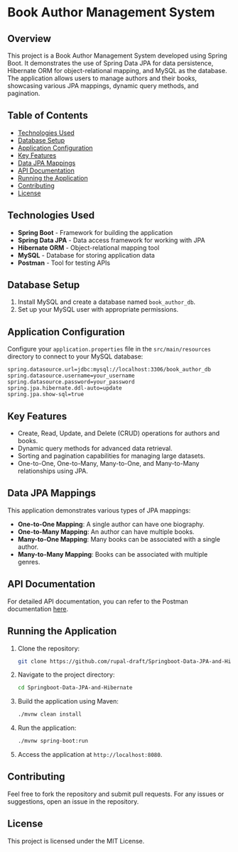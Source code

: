 
# Book Author Management System

## Overview

This project is a Book Author Management System developed using Spring Boot. It demonstrates the use of Spring Data JPA for data persistence, Hibernate ORM for object-relational mapping, and MySQL as the database. The application allows users to manage authors and their books, showcasing various JPA mappings, dynamic query methods, and pagination.

## Table of Contents

- [Technologies Used](#technologies-used)
- [Database Setup](#database-setup)
- [Application Configuration](#application-configuration)
- [Key Features](#key-features)
- [Data JPA Mappings](#data-jpa-mappings)
- [API Documentation](https://documenter.getpostman.com/view/30415721/2sAY4rE4xT)
- [Running the Application](#running-the-application)
- [Contributing](#contributing)
- [License](#license)

## Technologies Used

- **Spring Boot** - Framework for building the application
- **Spring Data JPA** - Data access framework for working with JPA
- **Hibernate ORM** - Object-relational mapping tool
- **MySQL** - Database for storing application data
- **Postman** - Tool for testing APIs

## Database Setup

1. Install MySQL and create a database named `book_author_db`.
2. Set up your MySQL user with appropriate permissions.

## Application Configuration

Configure your `application.properties` file in the `src/main/resources` directory to connect to your MySQL database:

```properties
spring.datasource.url=jdbc:mysql://localhost:3306/book_author_db
spring.datasource.username=your_username
spring.datasource.password=your_password
spring.jpa.hibernate.ddl-auto=update
spring.jpa.show-sql=true
```

## Key Features

- Create, Read, Update, and Delete (CRUD) operations for authors and books.
- Dynamic query methods for advanced data retrieval.
- Sorting and pagination capabilities for managing large datasets.
- One-to-One, One-to-Many, Many-to-One, and Many-to-Many relationships using JPA.

## Data JPA Mappings

This application demonstrates various types of JPA mappings:

- **One-to-One Mapping**: A single author can have one biography.
- **One-to-Many Mapping**: An author can have multiple books.
- **Many-to-One Mapping**: Many books can be associated with a single author.
- **Many-to-Many Mapping**: Books can be associated with multiple genres.

## API Documentation

For detailed API documentation, you can refer to the Postman documentation [here](link-to-your-postman-documentation).

## Running the Application

1. Clone the repository:

   ```bash
   git clone https://github.com/rupal-draft/Springboot-Data-JPA-and-Hibernate.git
   ```

2. Navigate to the project directory:

   ```bash
   cd Springboot-Data-JPA-and-Hibernate
   ```

3. Build the application using Maven:

   ```bash
   ./mvnw clean install
   ```

4. Run the application:

   ```bash
   ./mvnw spring-boot:run
   ```

5. Access the application at `http://localhost:8080`.

## Contributing

Feel free to fork the repository and submit pull requests. For any issues or suggestions, open an issue in the repository.

## License

This project is licensed under the MIT License.

